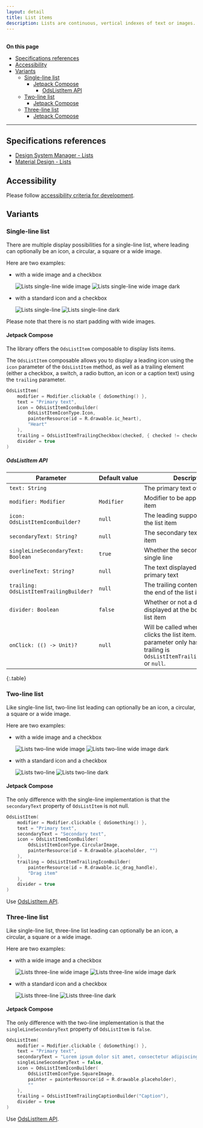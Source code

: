 ```yaml
---
layout: detail
title: List items
description: Lists are continuous, vertical indexes of text or images.
---
```


<br>**On this page**

* [Specifications references](#specifications-references)
* [Accessibility](#accessibility)
* [Variants](#variants)
    * [Single-line list](#single-line-list)
        * [Jetpack Compose](#jetpack-compose)
            * [OdsListItem API](#odslistitem-api)
    * [Two-line list](#two-line-list)
        * [Jetpack Compose](#jetpack-compose-1)
    * [Three-line list](#three-line-list)
        * [Jetpack Compose](#jetpack-compose-2)

---

## Specifications references

- [Design System Manager - Lists](https://system.design.orange.com/0c1af118d/p/09a804-lists/b/669743)
- [Material Design - Lists](https://material.io/components/lists/)

## Accessibility

Please follow [accessibility criteria for development](https://a11y-guidelines.orange.com/en/mobile/android/development/).

## Variants

### Single-line list

There are multiple display possibilities for a single-line list, where leading can optionally be an icon, a circular, a square or a wide image.

Here are two examples:

- with a wide image and a checkbox

  ![Lists single-line wide image](images/lists_single_line_wide_image_light.png) ![Lists single-line wide image dark](images/lists_single_line_wide_image_dark.png)

- with a standard icon and a checkbox

  ![Lists single-line](images/lists_single_line_light.png) ![Lists single-line dark](images/lists_single_line_dark.png)

Please note that there is no start padding with wide images.

#### Jetpack Compose

The library offers the `OdsListItem` composable to display lists items.

The `OdsListItem` composable allows you to display a leading icon using the `icon` parameter of the `OdsListItem` method, as well as a trailing element (either a checkbox, a switch, a radio button, an icon or a caption text) using the `trailing` parameter.

```kotlin
OdsListItem(
    modifier = Modifier.clickable { doSomething() },
    text = "Primary text",
    icon = OdsListItemIconBuilder(
        OdsListItemIconType.Icon,
        painterResource(id = R.drawable.ic_heart),
        "Heart"
    ),
    trailing = OdsListItemTrailingCheckbox(checked, { checked != checked }),
    divider = true
)
```

##### OdsListItem API

Parameter | Default&nbsp;value | Description
-- | -- | --
`text: String` | | The primary text of the list item
`modifier: Modifier` | `Modifier` | Modifier to be applied to the list item
`icon: OdsListItemIconBuilder?` | `null` | The leading supporting visual of the list item
`secondaryText: String?` | `null` | The secondary text of the list item
`singleLineSecondaryText: Boolean` | `true` | Whether the secondary text is single line
`overlineText: String?` | `null` | The text displayed above the primary text
`trailing: OdsListItemTrailingBuilder?` | `null` | The trailing content to display at the end of the list item
`divider: Boolean` | `false` | Whether or not a divider is displayed at the bottom of the list item
`onClick: (() -> Unit)?` | `null` | Will be called when the user clicks the list item. This parameter only has an effect if trailing is `OdsListItemTrailingIconBuilder` or `null`.
{:.table}

### Two-line list

Like single-line list, two-line list leading can optionally be an icon, a circular, a square or a wide image.

Here are two examples:

- with a wide image and a checkbox

  ![Lists two-line wide image](images/lists_two_line_wide_image_light.png) ![Lists two-line wide image dark](images/lists_two_line_wide_image_dark.png)

- with a standard icon and a checkbox

  ![Lists two-line](images/lists_two_line_light.png) ![Lists two-line dark](images/lists_two_line_dark.png)

#### Jetpack Compose

The only difference with the single-line implementation is that the `secondaryText` property of `OdsListItem` is not null.

```kotlin
OdsListItem(
    modifier = Modifier.clickable { doSomething() },
    text = "Primary text",
    secondaryText = "Secondary text",
    icon = OdsListItemIconBuilder(
        OdsListItemIconType.CircularImage,
        painterResource(id = R.drawable.placeholder, "")
    ),
    trailing = OdsListItemTrailingIconBuilder(
        painterResource(id = R.drawable.ic_drag_handle),
        "Drag item"
    ),
    divider = true
)
```

Use [OdsListItem API](#odslistitem-api).

### Three-line list

Like single-line list, three-line list leading can optionally be an icon, a circular, a square or a wide image.

Here are two examples:

- with a wide image and a checkbox

  ![Lists three-line wide image](images/lists_three_line_wide_image_light.png) ![Lists three-line wide image dark](images/lists_three_line_wide_image_dark.png)

- with a standard icon and a checkbox

  ![Lists three-line](images/lists_three_line_light.png) ![Lists three-line dark](images/lists_three_line_dark.png)

#### Jetpack Compose

The only difference with the two-line implementation is that the `singleLineSecondaryText` property of `OdsListItem` is `false`.

```kotlin
OdsListItem(
    modifier = Modifier.clickable { doSomething() },
    text = "Primary text",
    secondaryText = "Lorem ipsum dolor sit amet, consectetur adipiscing elit, sed do eiusmod tempor.",
    singleLineSecondaryText = false,
    icon = OdsListItemIconBuilder(
        OdsListItemIconType.SquareImage,
        painter = painterResource(id = R.drawable.placeholder),
        ""
    ),
    trailing = OdsListItemTrailingCaptionBuilder("Caption"),
    divider = true
)
```

Use [OdsListItem API](#odslistitem-api).
